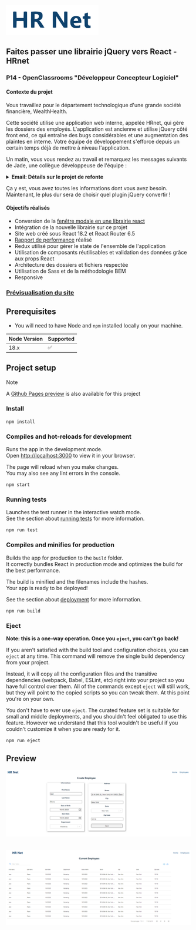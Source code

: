 ![HRnet Icon](./src/assets/logo.PNG)

## Faites passer une librairie jQuery vers React - HRnet
### P14 - OpenClassrooms "Développeur Concepteur Logiciel"

#### Contexte du projet

Vous travaillez pour le département technologique d'une grande société financière, WealthHealth.

Cette société utilise une application web interne, appelée HRnet, qui gère les dossiers des employés. L'application est ancienne et utilise jQuery côté front end, ce qui entraîne des bugs considérables et une augmentation des plaintes en interne. Votre équipe de développement s'efforce depuis un certain temps déjà de mettre à niveau l'application.

Un matin, vous vous rendez au travail et remarquez les messages suivants de Jade, une collègue développeuse de l'équipe :

<details><summary><b>Email: Détails sur le projet de refonte </b></summary>

```
De: Jade
À: Moi
```

Salut à toi !

J’ai hâte que tu puisses démarrer ce projet ! Voici un récapitulatif des principales tâches :

- Convertir l'ensemble du projet HRNet en React.
- Convertir l'un des quatre plugins jQuery actuels en React. Remplacer les 3 plugins jQuery restants par des composants React que tu coderas toi-même, ou que tu peux importer depuis des libraires existantes si tu manques de temps.
- Effectuer des tests de performance Lighthouse en comparant l'ancienne et la nouvelle application.

Tu trouveras toutes les informations clés pour chaque tâche ci-dessous :

**Conversion du projet HRNet**

Voici le [repo actuel du projet](https://github.com/Alex-Pqn/HRnet-jQuery-app-ocr_dcl), n'oublie pas que toute l'application HRNet doit être convertie en React :

- Tu devras faire une nouvelle version des pages "Create Employee" et "Employee List" avec React.
- Tu devras ajouter un système de gestion d'état (la version actuelle utilise un stockage local).
- Tu dois aussi t'assurer que tout est cohérent au niveau du style. Pour cela, tu n'es pas obligé de refaire le design de l'application, mais si tu veux changer le style pour quelque chose de plus moderne, tu es le bienvenu.
- Si tu as le temps, tu peux tester le code React avec une suite de tests unitaires. Sinon, seuls des tests manuels sont nécessaires.

**Conversion d'un plugin**

Voici la liste des plugins jQuery actuellement utilisés, choisi-en un parmi ces 4 que tu devras convertir :

- Plugin de sélection de date
- Plugin de fenêtre modale - jQuery.modal.js
- Menus déroulants
- Plugin pour les tables de données

De plus, lors de la conversion d'un plugin jQuery en un composant React, il faut garder à l'esprit de ne convertir que le code qui traite de la fonctionnalité réelle de l'interface utilisateur du plugin. Par exemple, si un plugin jQuery inclut du code AJAX, tu n’as pas besoin de le convertir. Si tu convertis un plugin jQuery pour une fenêtre modale, concentre-toi sur la création d'un composant React qui fonctionne comme une fenêtre modale, et rien d'autre.

**Tests de performance**

Nous voulons également mesurer des données quantifiables (ex. : temps de chargement des pages, appels réseau) pour nous assurer que la conversion de l'application à React améliore effectivement les performances. Pour cela, fais bien des audits de performance Lighthouse. Pour comparer, tu devras en faire un pour l'application jQuery HRnet actuelle, puis un autre une fois que l'application et le plugin jQuery seront convertis en React.

Penses bien à faire un build de l'application avant de faire ton audit. Ça impactera grandement les performances de ton application.

C'est tout ! Une fois que l'application HRnet en React fonctionne, tu peux publier le composant React sur npm sous forme de package et partager le lien pour que nous puissions l'utiliser si nécessaire. Si tu as du mal avec npm, tu peux utiliser les paquets GitHub comme alternative.

Aussi, fais-moi savoir quand tout est fait et nous ferons une révision du code pour répondre aux commentaires restants.

J'ai hâte de voir ce que tu vas faire !

Jade

</details>

Ça y est, vous avez toutes les informations dont vous avez besoin. Maintenant, le plus dur sera de choisir quel plugin jQuery convertir !

#### Objectifs réalisés

- Conversion de la [fenêtre modale en une librairie react](https://github.com/Alex-Pqn/HRNet-modal-ocr_dcl)
- Intégration de la nouvelle librairie sur ce projet
- Site web créé sous React 18.2 et React Router 6.5
- [Rapport de performance](./src/assets/Rapport%20de%20performance.pdf) réalisé
- Redux utilisé pour gérer le state de l'ensemble de l'application
- Utilisation de composants réutilisables et validation des données grâce aux props React
- Architecture des dossiers et fichiers respectée
- Utilisation de Sass et de la méthodologie BEM
- Responsive
  
### [Prévisualisation du site](https://alex-pqn.github.io/HRNet-ocr_dcl/)

## Prerequisites

- You will need to have Node and `npm` installed locally on your machine.

| Node Version | Supported          |
| ------------ | ------------------ |
| 18.x         | :white_check_mark: |

## Project setup

> [!NOTE]
> A [Github Pages preview](https://alex-pqn.github.io/HRNet-ocr_dcl/) is also available for this project

### Install

```
npm install
```

### Compiles and hot-reloads for development

Runs the app in the development mode.\
Open [http://localhost:3000](http://localhost:3000) to view it in your browser.

The page will reload when you make changes.\
You may also see any lint errors in the console.

```
npm start
```

### Running tests

Launches the test runner in the interactive watch mode.\
See the section about [running tests](https://facebook.github.io/create-react-app/docs/running-tests) for more information.

```
npm run test
```

### Compiles and minifies for production

Builds the app for production to the `build` folder.\
It correctly bundles React in production mode and optimizes the build for the best performance.

The build is minified and the filenames include the hashes.\
Your app is ready to be deployed!

See the section about [deployment](https://facebook.github.io/create-react-app/docs/deployment) for more information.

```
npm run build
```

### Eject

**Note: this is a one-way operation. Once you `eject`, you can't go back!**

If you aren't satisfied with the build tool and configuration choices, you can `eject` at any time. This command will remove the single build dependency from your project.

Instead, it will copy all the configuration files and the transitive dependencies (webpack, Babel, ESLint, etc) right into your project so you have full control over them. All of the commands except `eject` will still work, but they will point to the copied scripts so you can tweak them. At this point you're on your own.

You don't have to ever use `eject`. The curated feature set is suitable for small and middle deployments, and you shouldn't feel obligated to use this feature. However we understand that this tool wouldn't be useful if you couldn't customize it when you are ready for it.

```
npm run eject
```

## Preview


![HRnet](./src/assets/HRnet.png)
<br/>
<br/>
<br/>
![HRnet](./src/assets/HRnet%202.png)
